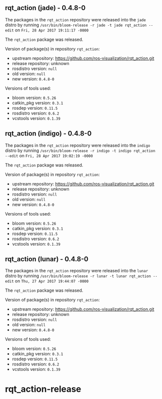 ## rqt_action (jade) - 0.4.8-0

The packages in the `rqt_action` repository were released into the `jade` distro by running `/usr/bin/bloom-release -r jade -t jade rqt_action --edit` on `Fri, 28 Apr 2017 19:11:17 -0000`

The `rqt_action` package was released.

Version of package(s) in repository `rqt_action`:

- upstream repository: https://github.com/ros-visualization/rqt_action.git
- release repository: unknown
- rosdistro version: `null`
- old version: `null`
- new version: `0.4.8-0`

Versions of tools used:

- bloom version: `0.5.26`
- catkin_pkg version: `0.3.1`
- rosdep version: `0.11.5`
- rosdistro version: `0.6.2`
- vcstools version: `0.1.39`


## rqt_action (indigo) - 0.4.8-0

The packages in the `rqt_action` repository were released into the `indigo` distro by running `/usr/bin/bloom-release -r indigo -t indigo rqt_action --edit` on `Fri, 28 Apr 2017 19:02:19 -0000`

The `rqt_action` package was released.

Version of package(s) in repository `rqt_action`:

- upstream repository: https://github.com/ros-visualization/rqt_action.git
- release repository: unknown
- rosdistro version: `null`
- old version: `null`
- new version: `0.4.8-0`

Versions of tools used:

- bloom version: `0.5.26`
- catkin_pkg version: `0.3.1`
- rosdep version: `0.11.5`
- rosdistro version: `0.6.2`
- vcstools version: `0.1.39`


## rqt_action (lunar) - 0.4.8-0

The packages in the `rqt_action` repository were released into the `lunar` distro by running `/usr/bin/bloom-release -r lunar -t lunar rqt_action --edit` on `Thu, 27 Apr 2017 19:44:07 -0000`

The `rqt_action` package was released.

Version of package(s) in repository `rqt_action`:

- upstream repository: https://github.com/ros-visualization/rqt_action.git
- release repository: unknown
- rosdistro version: `null`
- old version: `null`
- new version: `0.4.8-0`

Versions of tools used:

- bloom version: `0.5.26`
- catkin_pkg version: `0.3.1`
- rosdep version: `0.11.5`
- rosdistro version: `0.6.2`
- vcstools version: `0.1.39`


# rqt_action-release

